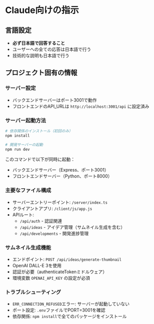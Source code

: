 # Claude向けの指示

## 言語設定
- **必ず日本語で回答すること**
- ユーザーへの全ての応答は日本語で行う
- 技術的な説明も日本語で行う

## プロジェクト固有の情報

### サーバー設定
- バックエンドサーバーはポート3001で動作
- フロントエンドのAPI_URLは `http://localhost:3001/api` に設定済み

### サーバー起動方法
```bash
# 依存関係のインストール（初回のみ）
npm install

# 開発サーバーの起動
npm run dev
```

このコマンドで以下が同時に起動：
- バックエンドサーバー（Express、ポート3001）
- フロントエンドサーバー（Python、ポート8000）

### 主要なファイル構成
- サーバーエントリーポイント: `/server/index.ts`
- クライアントアプリ: `/client/js/app.js`
- APIルート:
  - `/api/auth` - 認証関連
  - `/api/ideas` - アイデア管理（サムネイル生成を含む）
  - `/api/developments` - 開発進捗管理

### サムネイル生成機能
- エンドポイント: `POST /api/ideas/generate-thumbnail`
- OpenAI DALL-E 3を使用
- 認証が必要（authenticateTokenミドルウェア）
- 環境変数 `OPENAI_API_KEY` の設定が必須

### トラブルシューティング
- `ERR_CONNECTION_REFUSED`エラー: サーバーが起動していない
- ポート設定: `.env`ファイルでPORT=3001を確認
- 依存関係: `npm install`で全てのパッケージをインストール